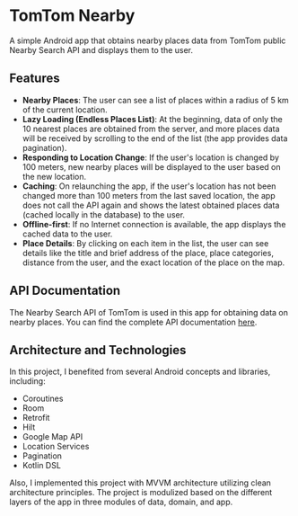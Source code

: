 # TomTom Nearby
A simple Android app that obtains nearby places data from TomTom public Nearby Search API and displays them to the user.

## Features
* **Nearby Places**: The user can see a list of places within a radius of 5 km of the current location.
* **Lazy Loading (Endless Places List)**: At the beginning, data of only the 10 nearest places are obtained from the server, and more places data will be received by scrolling to the end of the list (the app provides data pagination).
* **Responding to Location Change**: If the user's location is changed by 100 meters, new nearby places will be displayed to the user based on the new location.
* **Caching**: On relaunching the app, if the user's location has not been changed more than 100 meters from the last saved location, the app does not call the API again and shows the latest obtained places data (cached locally in the database) to the user.
* **Offline-first**: If no Internet connection is available, the app displays the cached data to the user.
* **Place Details**: By clicking on each item in the list, the user can see details like the title and brief address of the place, place categories, distance from the user, and the exact location of the place on the map.

## API Documentation
The Nearby Search API of TomTom is used in this app for obtaining data on nearby places. You can find the complete API documentation [here](https://developer.tomtom.com/search-api/documentation/search-service/nearby-search).

## Architecture and Technologies
In this project, I benefited from several Android concepts and libraries, including:
- Coroutines
- Room
- Retrofit
- Hilt
- Google Map API
- Location Services
- Pagination
- Kotlin DSL

Also, I implemented this project with MVVM architecture utilizing clean architecture principles. The project is modulized based on the different layers of the app in three modules of data, domain, and app.
